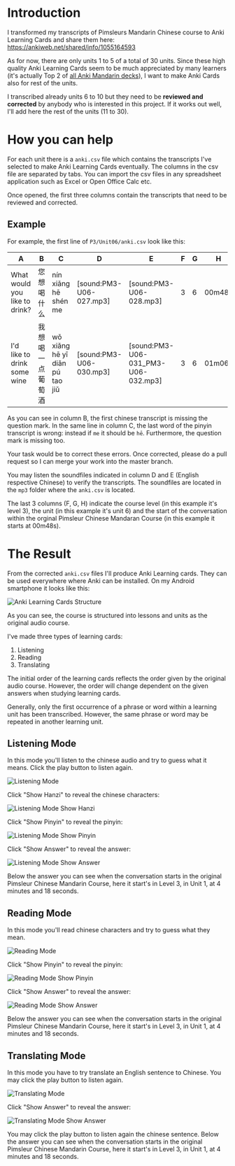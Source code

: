 
# Introduction

I transformed my transcripts of Pimsleurs Mandarin Chinese course to Anki Learning Cards and share them here:
https://ankiweb.net/shared/info/1055164593

As for now, there are only units 1 to 5 of a total of 30 units.
Since these high quality Anki Learning Cards seem to be much appreciated by many learners (it's actually Top 2 of [all Anki Mandarin decks](https://ankiweb.net/shared/decks/mandarin)), I want to make Anki Cards also for rest of the units.

I transcribed already units 6 to 10 but they need to be **reviewed and corrected** by anybody who is interested in this project. If it works out well, I'll add here the rest of the units (11 to 30).

# How you can help

For each unit there is a `anki.csv` file which contains the transcripts I've selected to make Anki Learning Cards eventually. The columns in the csv file are separated by tabs. You can import the csv files in any spreadsheet application such as Excel or Open Office Calc etc.

Once opened, the first three columns contain the transcripts that need to be reviewed and corrected.

## Example

For example, the first line of `P3/Unit06/anki.csv` look like this:

| A | B | C | D | E | F | G | H |
| --- | --- | --- | --- | --- | --- | --- | --- |
| What would you like to drink? | 您 想 喝 什么 | nín xiǎng hē shén me | [sound:PM3-U06-027.mp3] | [sound:PM3-U06-028.mp3] | 3 | 6 | 00m48s |
| I'd like to drink some wine | 我想 喝 一点 葡萄酒 | wǒ xiǎng hē yī diǎn pú tao jiǔ | [sound:PM3-U06-030.mp3] | [sound:PM3-U06-031_PM3-U06-032.mp3] | 3 | 6 | 01m06s |

As you can see in column B, the first chinese transcript is missing the question mark. 
In the same line in column C, the last word of the pinyin transcript is wrong: instead if `me` it should be `hē`. Furthermore, the question mark is missing too.

Your task would be to correct these errors. Once corrected, please do a pull request so I can merge your work into the master branch.

You may listen the soundfiles indicated in column D and E (English respective Chinese) to verify the transcripts. The soundfiles are located in the `mp3` folder where the `anki.csv` is located.

The last 3 columns (F, G, H) indicate the course level (in this example it's level 3), the unit (in this example it's unit 6) and the start of the conversation within the orginal Pimsleur Chinese Mandaran Course (in this example it starts at 00m48s).

# The Result

From the corrected `anki.csv` files I'll produce Anki Learning cards. They can be used everywhere where Anki can be installed. On my Android smartphone it looks like this:

![Anki Learning Cards Structure](screenshots/structure.png "Anki Learning Cards Structure")

As you can see, the course is structured into lessons and units as the original audio course.

I've made three types of learning cards:
1. Listening
2. Reading
3. Translating

The initial order of the learning cards reflects the order given by the original audio course. However, the order will change dependent on the given answers when studying learning cards.

Generally, only the first occurrence of a phrase or word within a learning unit has been transcribed. However, the same phrase or word may be repeated in another learning unit. 

## Listening Mode

In this mode you'll listen to the chinese audio and try to guess what it means. Click the play button to listen again.

![Listening Mode](screenshots/listening01.png "Listening Mode")

Click "Show Hanzi" to reveal the chinese characters:

![Listening Mode Show Hanzi](screenshots/listening03.png "Listening Mode Show Hanzi")

Click "Show Pinyin" to reveal the pinyin:

![Listening Mode Show Pinyin](screenshots/listening03.png "Listening Mode Show Pinyin")

Click "Show Answer" to reveal the answer:

![Listening Mode Show Answer](screenshots/listening04.png "Listening Mode Show Answer")

Below the answer you can see when the conversation starts in the original Pimsleur Chinese Mandarin Course, here it start's in Level 3, in Unit 1, at 4 minutes and 18 seconds.

## Reading Mode

In this mode you'll read chinese characters and try to guess what they mean. 

![Reading Mode](screenshots/reading01.png "Reading Mode")

Click "Show Pinyin" to reveal the pinyin:

![Reading Mode Show Pinyin](screenshots/reading02.png "Reading Mode Show Pinyin")

Click "Show Answer" to reveal the answer:

![Reading Mode Show Answer](screenshots/reading03.png "Reading Mode Show Answer")

Below the answer you can see when the conversation starts in the original Pimsleur Chinese Mandarin Course, here it start's in Level 3, in Unit 1, at 4 minutes and 18 seconds.

## Translating Mode

In this mode you have to try translate an English sentence to Chinese. You may click the play button to listen again.

![Translating Mode](screenshots/translating01.png "Translating Mode")

Click "Show Answer" to reveal the answer:

![Translating Mode Show Answer](screenshots/translating02.png "Translating Mode Show Answer")

You may click the play button to listen again the chinese sentence.
Below the answer you can see when the conversation starts in the original Pimsleur Chinese Mandarin Course, here it start's in Level 3, in Unit 1, at 4 minutes and 18 seconds.
